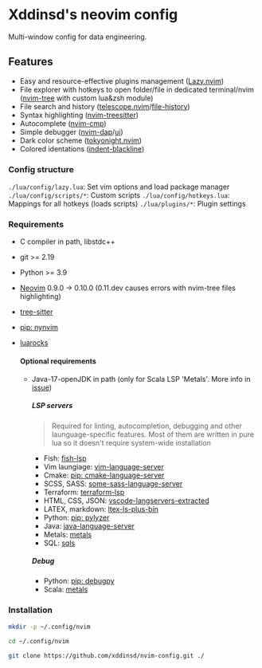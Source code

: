 # Xddinsd's neovim config

Multi-window config for data engineering.


## Features
* Easy and resource-effective plugins management                              ([Lazy.nvim](https://github.com/folke/lazy.nvim))
* File explorer with hotkeys to open folder/file in dedicated terminal/nvim   ([nvim-tree](https://github.com/nvim-tree/nvim-tree.lua) with custom lua&zsh module)
* File search and history                                                     ([telescope.nvim](https://github.com/nvim-telescope/telescope.nvim)/[file-history](https://github.com/dawsers/telescope-file-history.nvim))
* Syntax highlighting                                                         ([nvim-treesitter](https://github.com/nvim-treesitter/nvim-treesitter))
* Autocomplete                                                                ([nvim-cmp](https://github.com/hrsh7th/nvim-cmp))
* Simple debugger                                                             ([nvim-dap](https://github.com/mfussenegger/nvim-dap)/[ui](https://github.com/rcarriga/nvim-dap-ui))
* Dark color scheme                                                           ([tokyonight.nvim](https://github.com/folke/tokyonight.nvim))
* Colored identations                                                         ([indent-blackline](https://github.com/lukas-reineke/indent-blankline.nvim))

### Config structure
`./lua/config/lazy.lua`: Set vim options and load package manager 
`./lua/config/scripts/*`: Custom scripts
`./lua/config/hotkeys.lua`: Mappings for all hotkeys (loads scripts)
`./lua/plugins/*`: Plugin settings

### Requirements
* C compiler in path, libstdc++
* git >= 2.19
* Python >= 3.9
* [Neovim](https://github.com/neovim/neovim) 0.9.0 -> 0.10.0 (0.11.dev causes errors with nvim-tree files highlighting)
* [tree-sitter](https://github.com/tree-sitter/tree-sitter)
* [pip: nynvim](https://github.com/neovim/pynvim)
* [luarocks](https://github.com/luarocks/luarocks?tab=readme-ov-file)

  #### Optional requirements
  * Java-17-openJDK in path (only for Scala LSP 'Metals'. More info in [issue](https://github.com/scalameta/metals/issues/6952))
  
    ##### LSP servers
    > Required for linting, autocompletion, debugging and other launguage-specific features.
    > Most of them are written in pure lua so it doesn't require system-wide installation
    * Fish:                       [fish-lsp](https://github.com/ndonfris/fish-lsp)
    * Vim laungiage:              [vim-language-server](https://github.com/prabirshrestha/vim-lsp)
    * Cmake:                      [pip: cmake-language-server](https://github.com/regen100/cmake-language-server)
    * SCSS, SASS:                 [some-sass-language-server](https://github.com/wkillerud/some-sass)
    * Terraform:                  [terraform-lsp](https://github.com/juliosueiras/terraform-lsp)
    * HTML, CSS, JSON:            [vscode-langservers-extracted](https://github.com/hrsh7th/vscode-langservers-extracted)
    * LATEX, markdown:            [ltex-ls-plus-bin](https://github.com/ltex-plus/ltex-ls-plus)
    * Python:                     [pip: pylyzer](https://github.com/mtshiba/pylyzer)
    * Java:                       [java-language-server](https://github.com/georgewfraser/java-language-server)
    * Metals:                     [metals](https://github.com/scalameta/metals)
    * SQL:                        [sqls](https://github.com/sqls-server/sqls)
    
    ##### Debug
    * Python: [pip: debugpy](https://github.com/microsoft/debugpy)
    * Scala:  [metals](https://github.com/scalameta/metals)

  
### Installation
```bash
mkdir -p ~/.config/nvim
```
```bash
cd ~/.config/nvim
```
```bash
git clone https://github.com/xddinsd/nvim-config.git ./
```
